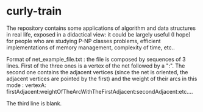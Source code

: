 # curly-train
The repository contains some applications of algorithm and data structures in real life, exposed in a didactical view: it could be largely useful (I hope) for people who are studying P-NP classes problems, efficient implementations of memory management, complexity of time, etc..

Format of net_example_file.txt : the file is composed by sequences of 3 lines.
First of the three ones is a vertex of the net followed by a ":". The second one contains the adjacent vertices (since the net is oriented, the adjacent vertices are pointed by the first) and the weight of their arcs in this mode : 
vertexA:
firstAdjacent:weightOfTheArcWithTheFirstAdjacent:secondAdjacent:etc....

The third line is blank.
